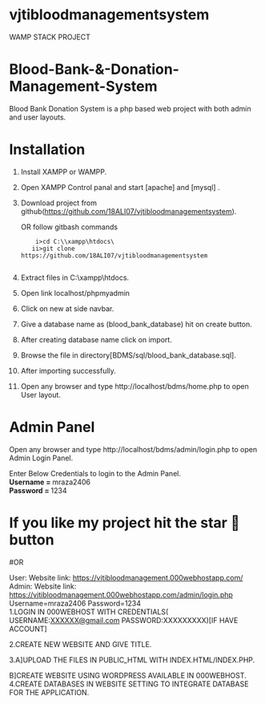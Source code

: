 # vjtibloodmanagementsystem
WAMP STACK PROJECT
# Blood-Bank-&-Donation-Management-System

Blood Bank Donation System is a php based web project with both admin and user layouts.

# Installation

1. Install XAMPP or WAMPP.

2. Open XAMPP Control panal and start [apache] and [mysql] .

3. Download project from github(https://github.com/18ALI07/vjtibloodmanagementsystem).

   OR follow gitbash commands <br>
     ```t
         i>cd C:\\xampp\htdocs\
        ii>git clone https://github.com/18ALI07/vjtibloodmanagementsystem
     
     
4. Extract files in C:\xampp\htdocs.

5. Open link localhost/phpmyadmin

6. Click on new at side navbar.

7. Give a database name as (blood_bank_database) hit on create button.

8. After creating database name click on import.

9. Browse the file in directory[BDMS/sql/blood_bank_database.sql].

10. After importing successfully.

11. Open any browser and type http://localhost/bdms/home.php to open User layout.
     
# Admin Panel
   Open any browser and type http://localhost/bdms/admin/login.php to open Admin Login Panel.
   
   Enter Below Credentials to login to the Admin Panel.<br>
   <b> Username = </b> mraza2406<br>
   <b>Password = </b> 1234
   
# If you like my project hit the star 🌟 button

   
   
#OR



User:
Website link: https://vjtibloodmanagement.000webhostapp.com/
Admin:
Website link: https://vjtibloodmanagement.000webhostapp.com/admin/login.php
Username=mraza2406
Password=1234                                                                                                                                                      
1.LOGIN IN 000WEBHOST WITH CREDENTIALS( USERNAME:XXXXXX@gmail.com PASSWORD:XXXXXXXXX)[IF HAVE ACCOUNT]
 
2.CREATE NEW WEBSITE AND GIVE TITLE.
 

3.A]UPLOAD THE FILES IN PUBLIC_HTML WITH INDEX.HTML/INDEX.PHP.
 
   B]CREATE WEBSITE USING WORDPRESS AVAILABLE IN 000WEBHOST.
4.CREATE DATABASES IN WEBSITE SETTING TO INTEGRATE DATABASE FOR THE APPLICATION.
 
 




